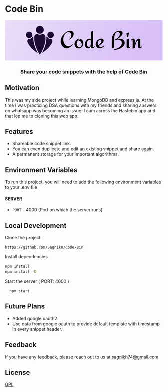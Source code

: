 # Code Bin
<img src = "https://github.com/SagnikH/Code-Bin/blob/master/logoCodeBin.jpg">
<h3 align = "center">Share your code snippets with the help of Code Bin</h3>

## Motivation
This was my side project while learning MongoDB and express js. At the time I was practicing DSA questions with my friends and sharing answers on whatsapp was becoming an issue. I cam across the Hastebin app and that led me to cloning this web app.

## Features
- Shareable code snippet link.
- You can even duplicate and edit an existing snippet and share again.
- A permanent storage for your important algorithms.

## Environment Variables
To run this project, you will need to add the following environment variables to your .env file

#### SERVER
- `PORT` - 4000 (Port on which the server runs)

## Local Development
Clone the project
```
https://github.com/SagnikH/Code-Bin
```
Install dependencies
```bash
npm install
npm install -D
```
Start the server ( PORT: 4000 )

```
  npm start
```

## Future Plans
- Added google oauth2.
- Use data from google oauth to provide default template with timestamp in every snippet header.

## Feedback

If you have any feedback, please reach out to us at sagnikh74@gmail.com

## License

[GPL](https://choosealicense.com/licenses/gpl-3.0/)
